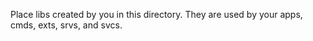 Place libs created by you in this directory. They are used by your apps, cmds, exts, srvs, and svcs.
